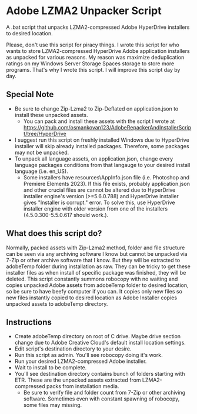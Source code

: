 # Adobe LZMA2 Unpacker Script
A .bat script that unpacks LZMA2-compressed Adobe HyperDrive installers to desired location.

Please, don't use this script for piracy things. I wrote this script for who wants to store LZMA2-compressed HyperDrive Adobe application installers as unpacked for various reasons. My reason was maximize deduplication ratings on my Windows Server Storage Spaces storage to store more programs. That's why I wrote this script. I will improve this script day by day.

## Special Note
- Be sure to change Zip-Lzma2 to Zip-Deflated on application.json to install these unpacked assets.
  - You can pack and install these assets with the script I wrote at https://github.com/osmankovan123/AdobeRepackerAndInstallerScript/tree/HyperDrive
- I suggest run this script on freshly installed Windows due to HyperDrive installer will skip already installed packages. Therefore, some packages may not be unpacked.
- To unpack all language assets, on application.json, change every language packages conditions from that langauge to your desired install language (i.e. en_US).
  - Some installers have resources\AppInfo.json file (i.e. Photoshop and Premiere Elements 2023). If this file exists, probably application.json and other crucial files are cannot be altered due to HyperDrive installer engine's version (>=5.6.0.788) and HyperDrive installer gives "Installer is corrupt." error. To solve this, use HyperDrive installer engine with older version from one of the installers (4.5.0.300-5.5.0.617 should work.).

## What does this script do?
Normally, packed assets with Zip-Lzma2 method, folder and file structure can be seen via any archiving software I know but cannot be unpacked via 7-Zip or other archive software that I know. But they will be extracted to adobeTemp folder during installation as raw. They can be tricky to get these installer files as when install of specific package was finished, they will be deleted. This script constantly summons robocopy with no waiting and copies unpacked Adobe assets from adobeTemp folder to desired location, so be sure to have beefy computer if you can. It copies only new files so new files instantly copied to desired location as Adobe Installer copies unpacked assets to adobeTemp directory.

## Instructions
- Create adobeTemp directory on root of C drive. Maybe drive section change due to Adobe Creative Cloud's default install location settings.
- Edit script's destination directory to your desire.
- Run this script as admin. You'll see robocopy doing it's work.
- Run your desired LZMA2-compressed Adobe installer.
- Wait to install to be complete.
- You'll see destination directory contains bunch of folders starting with ETR. These are the unpacked assets extracted from LZMA2-compressed packs from installation media.
  - Be sure to verify file and folder count from 7-Zip or other archiving software. Sometimes even with constant spawning of robocopy, some files may missing.
